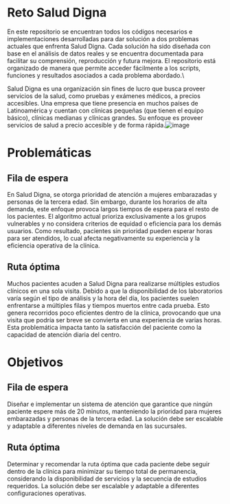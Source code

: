 # Reto Salud Digna
En este repositorio se encuentran todos los códigos necesarios e implementaciones desarrolladas para dar solución a dos problemas actuales que enfrenta Salud Digna. Cada solución ha sido diseñada con base en el análisis de datos reales y se encuentra documentada para facilitar su comprensión, reproducción y futura mejora. El repositorio está organizado de manera que permite acceder fácilmente a los scripts, funciones y resultados asociados a cada problema abordado.\\

Salud Digna es una organización sin fines de lucro que busca proveer servicios de la salud, como pruebas y exámenes médicos, a precios accesibles. Una empresa que tiene presencia en muchos países de Latinoamérica y cuentan con clínicas pequeñas (que tienen el equipo básico), clínicas medianas y clínicas grandes. Su enfoque es proveer servicios de salud a precio accesible y de forma rápida.![image](https://github.com/user-attachments/assets/4a1eed62-48df-4d86-83f2-7ffa4f5b39e9)

# Problemáticas
## Fila de espera
En Salud Digna, se otorga prioridad de atención a mujeres embarazadas y personas de la tercera edad. Sin embargo, durante los horarios de alta demanda, este enfoque provoca largos tiempos de espera para el resto de los pacientes. El algoritmo actual prioriza exclusivamente a los grupos vulnerables y no considera criterios de equidad o eficiencia para los demás usuarios. Como resultado, pacientes sin prioridad pueden esperar horas para ser atendidos, lo cual afecta negativamente su experiencia y la eficiencia operativa de la clínica.

## Ruta óptima 
Muchos pacientes acuden a Salud Digna para realizarse múltiples estudios clínicos en una sola visita. Debido a que la disponibilidad de los laboratorios varía según el tipo de análisis y la hora del día, los pacientes suelen enfrentarse a múltiples filas y tiempos muertos entre cada prueba. Esto genera recorridos poco eficientes dentro de la clínica, provocando que una visita que podría ser breve se convierta en una experiencia de varias horas. Esta problemática impacta tanto la satisfacción del paciente como la capacidad de atención diaria del centro.

# Objetivos
## Fila de espera
Diseñar e implementar un sistema de atención que garantice que ningún paciente espere más de 20 minutos, manteniendo la prioridad para mujeres embarazadas y personas de la tercera edad. La solución debe ser escalable y adaptable a diferentes niveles de demanda en las sucursales.

## Ruta óptima 
Determinar y recomendar la ruta óptima que cada paciente debe seguir dentro de la clínica para minimizar su tiempo total de permanencia, considerando la disponibilidad de servicios y la secuencia de estudios requeridos. La solución debe ser escalable y adaptable a diferentes configuraciones operativas.

